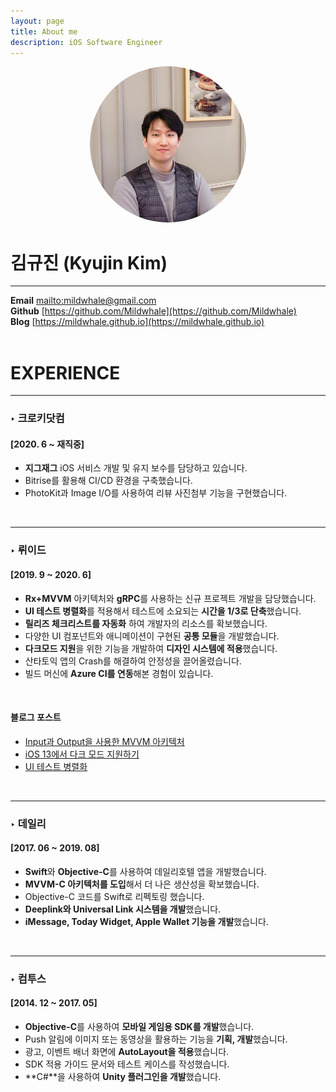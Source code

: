 ```yaml
---
layout: page
title: About me
description: iOS Software Engineer
---
```


<center><img src="/assets/images/waynekim.jpeg" width="250" height="250" style="border-radius:50%"></center>

# **김규진 (Kyujin Kim)**
---
**Email** <mailto:mildwhale@gmail.com>  
**Github** [https://github.com/Mildwhale](https://github.com/Mildwhale)  
**Blog** [https://mildwhale.github.io](https://mildwhale.github.io)  
<br/>

# **EXPERIENCE**
---
### ‣ 크로키닷컴
#### [2020. 6 ~ 재직중]
- **지그재그** iOS 서비스 개발 및 유지 보수를 담당하고 있습니다.
- Bitrise를 활용해 CI/CD 환경을 구축했습니다.
- PhotoKit과 Image I/O를 사용하여 리뷰 사진첨부 기능을 구현했습니다.  
<br/>

---
### ‣ 뤼이드 
#### [2019. 9 ~ 2020. 6]
- **Rx+MVVM** 아키텍처와 **gRPC**를 사용하는 신규 프로젝트 개발을 담당했습니다.  
- **UI 테스트 병렬화**를 적용해서 테스트에 소요되는 **시간을 1/3로 단축**했습니다.  
- **릴리즈 체크리스트를 자동화** 하여 개발자의 리소스를 확보했습니다.  
- 다양한 UI 컴포넌트와 애니메이션이 구현된 **공통 모듈**을 개발했습니다.  
- **다크모드 지원**을 위한 기능을 개발하여 **디자인 시스템에 적용**했습니다.  
- 산타토익 앱의 Crash를 해결하여 안정성을 끌어올렸습니다.  
- 빌드 머신에 **Azure CI를 연동**해본 경험이 있습니다.  
<br/>

#### 블로그 포스트
- [Input과 Output을 사용한 MVVM 아키텍처](/2020-04-16-mvvm-with-input-output/)  
- [iOS 13에서 다크 모드 지원하기](/2019-12-27-iOS-supporting-dark-mode)  
- [UI 테스트 병렬화](/2019-12-04-iOS-parallel-ui-testing)  
<br/>

---
### ‣ 데일리
#### [2017. 06 ~ 2019. 08]
- **Swift**와 **Objective-C**를 사용하여 데일리호텔 앱을 개발했습니다.  
- **MVVM-C 아키텍처를 도입**해서 더 나은 생산성을 확보했습니다.  
- Objective-C 코드를 Swift로 리펙토링 했습니다.  
- **Deeplink와 Universal Link 시스템을 개발**했습니다.  
- **iMessage, Today Widget, Apple Wallet 기능을 개발**했습니다.  
<br/>

---
### ‣ 컴투스
#### [2014. 12 ~ 2017. 05]
- **Objective-C**를 사용하여 **모바일 게임용 SDK를 개발**했습니다.  
- Push 알림에 이미지 또는 동영상을 활용하는 기능을 **기획, 개발**했습니다.  
- 광고, 이벤트 배너 화면에 **AutoLayout을 적용**했습니다.  
- SDK 적용 가이드 문서와 테스트 케이스를 작성했습니다.  
- **C#**을 사용하여 **Unity 플러그인을 개발**했습니다.
<!---
<br/>

---
### ‣ 넥서스커뮤니티 
#### [2014. 06 ~ 2014. 12]
- **Objective-C**로 업무용 메신저인 iPECS UCE 앱을 개발했습니다.  
- 채팅 및 다이얼 화면에 AutoLayout을 적용하였습니다.  
- 통화 품질 개선 및 배터리 소모량 측정 등의 테스트를 했습니다.  
<br/>

---
### ‣ CJ 에듀케이션즈
#### [2013. 08 ~ 2014. 03]
- **Cocos2d-x**를 사용하여 ['나는생각 한글'](https://www.youtube.com/watch?v=0GNEoqaUevs), ['나는생각 영어'](https://www.youtube.com/watch?v=Yjl8Pceo0Zs)를 개발했습니다.
- 앱 로직은 **C++**, 네이티브 기능은 **Objective-C, Java**를 사용해 개발했습니다.
- **C++과 Java(JNI)**를 사용하여 iOS, Android의 플러그인을 개발했습니다.
- 다양한 해상도를 지원하기 위한 기능을 개발했습니다.
--->